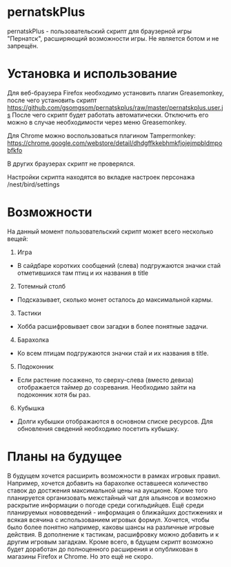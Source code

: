 # pernatskPlus
pernatskPlus - пользовательский скрипт для браузерной игры "Пернатск", расширяющий возможности игры. Не является ботом и не запрещён.

# Установка и использование
Для веб-браузера Firefox необходимо установить плагин Greasemonkey, после чего установить скрипт
https://github.com/gsomgsom/pernatskplus/raw/master/pernatskplus.user.js
После чего скрипт будет работать автоматически. Отключить его можно в случае необходимости через меню Greasemonkey.

Для Chrome можно воспользоваться плагином Tampermonkey:
https://chrome.google.com/webstore/detail/dhdgffkkebhmkfjojejmpbldmpobfkfo

В других браузерах скрипт не проверялся.

Настройки скрипта находятся во вкладке настроек персонажа /nest/bird/settings

# Возможности
На данный момент пользовательский скрипт может всего несколько вещей:

1. Игра
  - В сайдбаре коротких сообщений (слева) подгружаются значки стай отметившихся там птиц и их названия в title

2. Тотемный столб
  - Подсказывает, сколько монет осталось до максимальной кармы.

3. Тастики
  - Хобба расшифровывает свои загадки в более понятные задачи.
  
4. Барахолка 
  - Ко всем птицам подгружаются значки стай и их названия в title.

5. Подоконник
  - Если растение посажено, то сверху-слева (вместо девиза) отображается таймер до созревания. Необходимо зайти на подоконник хотя бы раз.

6. Кубышка
  - Долги кубышки отображаются в основном списке ресурсов. Для обновления сведений необходимо посетить кубышку.

# Планы на будущее
В будущем хочется расширить возможности в рамках игровых правил. Например, хочется добавить на барахолке оставшееся количество
ставок до достжения максимальной цены на аукционе.
Кроме того планируется организовать межстайный чат для альянсов и возможно раскрытие информации о погоде среди согильдийцев.
Ещё среди планируемых нововведений - информация о ближайших достижениях и всякая всячина с использованием игровых формул.
Хочется, чтобы было более понятно например, каковы шансы на различные игровые действия.
В дополнение к тастикам, расшифровку можно добавить и к другим игровым загадкам.
Кроме всего, в бдущем скрипт возможно будет доработан до полноценного расширения и опубликован в магазины Firefox и Chrome. Но это ещё не скоро.
